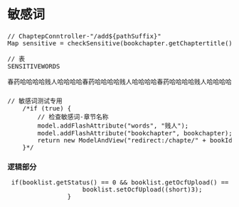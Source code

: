 # 敏感词
### 
<pre>
// ChaptepConntroller-"/add${pathSuffix}"
Map<String, String> sensitive = checkSensitive(bookchapter.getChaptertitle(), 100);

// 表
SENSITIVEWORDS

春药哈哈哈哈贱人哈哈哈哈春药哈哈哈哈贱人哈哈哈哈春药哈哈哈哈贱人哈哈哈哈春药哈哈哈哈贱人哈哈哈哈春药哈哈哈哈贱人哈哈哈哈春药哈哈哈哈贱人哈哈哈哈春药哈哈哈哈贱人哈哈哈哈春药哈哈哈哈贱人哈哈哈哈春药哈哈哈哈贱人哈哈哈哈春药哈哈哈哈贱人哈哈哈哈春药哈哈哈哈贱人哈哈哈哈春药哈哈哈哈贱人哈哈哈哈春药哈哈哈哈贱人哈哈哈哈春药哈哈哈哈贱人哈哈哈哈春药哈哈哈哈贱人哈哈哈哈春药哈哈哈哈贱人哈哈哈哈春药哈哈哈哈贱人哈哈哈哈春药哈哈哈哈贱人哈哈哈哈春药哈哈哈哈贱人哈哈哈哈春药哈哈哈哈贱人哈哈哈哈春药哈哈哈哈贱人哈哈哈哈春药哈哈哈哈贱人哈哈哈哈春药哈哈哈哈贱人哈哈哈哈春药哈哈哈哈贱人哈哈哈哈春药哈哈哈哈贱人哈哈哈哈春药哈哈哈哈贱人哈哈哈哈春药哈哈哈哈贱人哈哈哈哈春药哈哈哈哈贱人哈哈哈哈春药哈哈哈哈贱人哈哈哈哈春药哈哈哈哈贱人哈哈哈哈春药哈哈哈哈贱人哈哈哈哈春药哈哈哈哈贱人哈哈哈哈春药哈哈哈哈贱人哈哈哈哈春药哈哈哈哈贱人哈哈哈哈春药哈哈哈哈贱人哈哈哈哈春药哈哈哈哈贱人哈哈哈哈春药哈哈哈哈贱人哈哈哈哈春药哈哈哈哈贱人哈哈哈哈春药哈哈哈哈贱人哈哈哈哈春药哈哈哈哈贱人哈哈哈哈春药哈哈哈哈贱人哈哈哈哈春药哈哈哈哈贱人哈哈哈哈春药哈哈哈哈贱人哈哈哈哈春药哈哈哈哈贱人哈哈哈哈春药哈哈哈哈贱人哈哈哈哈春药哈哈哈哈贱人哈哈哈哈春药哈哈哈哈贱人哈哈哈哈春药哈哈哈哈贱人哈哈哈哈春药哈哈哈哈贱人哈哈哈哈春药哈哈哈哈贱人哈哈哈哈春药哈哈哈哈贱人哈哈哈哈春药哈哈哈哈贱人哈哈哈哈春药哈哈哈哈贱人哈哈哈哈春药哈哈哈哈贱人哈哈哈哈春药哈哈哈哈贱人哈哈哈哈春药哈哈哈哈贱人哈哈哈哈春药哈哈哈哈贱人哈哈哈哈春药哈哈哈哈贱人哈哈哈哈春药哈哈哈哈贱人哈哈哈哈春药哈哈哈哈贱人哈哈哈哈
</pre>


### 
<pre>
// 敏感词测试专用
    /*if (true) {
        // 检查敏感词-章节名称
        model.addFlashAttribute("words", "贱人");
        model.addFlashAttribute("bookchapter", bookchapter);
        return new ModelAndView("redirect:/chapte/" + bookId + "/add.htm");
    }*/
</pre>


### 逻辑部分
<pre>
 if(booklist.getStatus() == 0 && booklist.getOcfUpload() == 0 && !bookService.isOnShelf(bookId)) {
                    booklist.setOcfUpload((short)3);
                }
</pre>